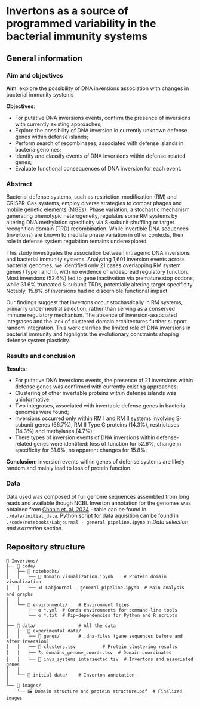 # Invertons as a source of programmed variability in the bacterial immunity systems
## General information

### Aim and objectives

**Aim**: explore the possibility of DNA inversions association with changes in bacterial immunity systems

**Objectives**: 
 - For putative DNA inversions events, confirm the presence of inversions with currently existing approaches;
 - Explore the possibility of DNA inversion in currently unknown defense genes within defense islands;
 - Perform search of recombinases, associated with defense islands in bacteria genomes;
 - Identify and classify events of DNA inversions within defense-related genes;
 - Evaluate functional consequences of DNA inversion for each event.

### Abstract
Bacterial defense systems, such as restriction-modification (RM) and CRISPR-Cas systems, employ diverse strategies to combat phages and mobile genetic elements (MGEs). Phase variation, a stochastic mechanism generating phenotypic heterogeneity, regulates some RM systems by altering DNA methylation specificity via S-subunit shuffling or target recognition domain (TRD) recombination. While invertible DNA sequences (invertons) are known to mediate phase variation in other contexts, their role in defense system regulation remains underexplored.

This study investigates the association between intragenic DNA inversions and bacterial immunity systems. Analyzing 1,601 inversion events across bacterial genomes, we identified only 21 cases overlapping RM system genes (Type I and II), with no evidence of widespread regulatory function. Most inversions (52.6%) led to gene inactivation via premature stop codons, while 31.6% truncated S-subunit TRDs, potentially altering target specificity. Notably, 15.8% of inversions had no discernible functional impact.

Our findings suggest that invertons occur stochastically in RM systems, primarily under neutral selection, rather than serving as a conserved immune regulatory mechanism. The absence of inversion-associated integrases and the lack of clustered domain architectures further support random integration. This work clarifies the limited role of DNA inversions in bacterial immunity and highlights the evolutionary constraints shaping defense system plasticity.

### Results and conclusion

**Results:**
- For putative DNA inversions events, the presence of 21 inversions within defense genes was confirmed with currently existing approaches;
- Clustering of other invertable proteins within defense islands was uninformative;
- Two integrases, associated with invertable defense genes in bacteria genomes were found;
- Inversions occurred only within RM I and RM II systems involving S-subunit genes (66.7%), RM II Type G proteins (14.3%), restrictases (14.3%) and methylases (4.7%);
- There types of inversion events of DNA inversions within defense-related genes were identified: loss of function for 52.6%, change in specificity for 31.6%, no apparent changes for 15.8%. 

**Conclusion:** inversion events within genes of defense systems are likely random and mainly lead to loss of protein function.  

### Data
Data used was composed of full genome sequences assembled from long reads and available though NCBI. Inverton annotation for the genomes was obtained from [Chanin et. al, 2024](https://doi.org/10.1038/s41586-024-07970-4) - table can be found in ```./data/initial_data```. Python script for data aquisition can be found in ```./code/notebooks/Labjournal - general pipeline.ipynb``` in *Data selection and extraction* section.
    
## Repository structure
```
📂 Invertons/
├── 📂 code/
│   ├── 📂 notebooks/
│   │   ├── 🔬 Domain visualization.ipynb    # Protein domain visualization
│   │   └── 📊 Labjournal - general pipeline.ipynb  # Main analysis and graphs
│   │
│   └── 📂 environments/    # Environment files
│       ├── ⚙️ *.yml  # Conda environments for command-line tools
│       └── ⚙️ *.txt  # Pip-dependencies for Python and R scripts
│
├── 📂 data/                # All the data
│   ├── 📂 experimental data/
│   │   ├── 🧬 genes/       # .dna-files (gene sequences before and after inversion)
│   │   ├── 🧩 clusters.tsv          # Protein clustering results
│   │   ├── 🏷️ domains_genome_coords.tsv  # Domain coordinates
│   │   └── 🔀 invs_systems_intersected.tsv  # Invertons and associated genes
│   │
│   └── 📂 initial data/    # Inverton annotation
│
└── 📂 images/
    └── 🖼️ Domain structure and protein structure.pdf  # Finalized images
```
